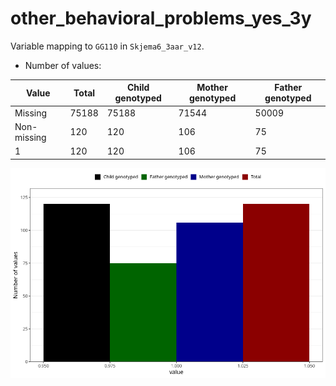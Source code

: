 # other_behavioral_problems_yes_3y
Variable mapping to `GG110` in `Skjema6_3aar_v12`.
- Number of values:

| Value | Total | Child genotyped | Mother genotyped | Father genotyped |
| ----- | ----- | --------------- | ---------------- | ---------------- |
| Missing | 75188 | 75188 | 71544 | 50009 |
| Non-missing | 120 | 120 | 106 | 75 |
| 1 | 120 | 120 | 106 | 75 |



![](other_behavioral_problems_yes_3y_n.png)



